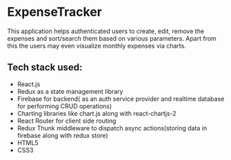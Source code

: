# ExpenseTracker
This application helps authenticated users to create, edit, remove the expenses and sort/search them based on various parameters. Apart from this the users may even visualize monthly expenses via charts.

## Tech stack used:
- React.js
- Redux as a state management library
- Firebase for backend( as an auth service provider and realtime database for performing CRUD operations)
- Charting libraries like chart.js along with react-chartjs-2
- React Router for client side routing
- Redux Thunk middleware to dispatch async actions(storing data in firebase along with redux store)
- HTML5
- CSS3

